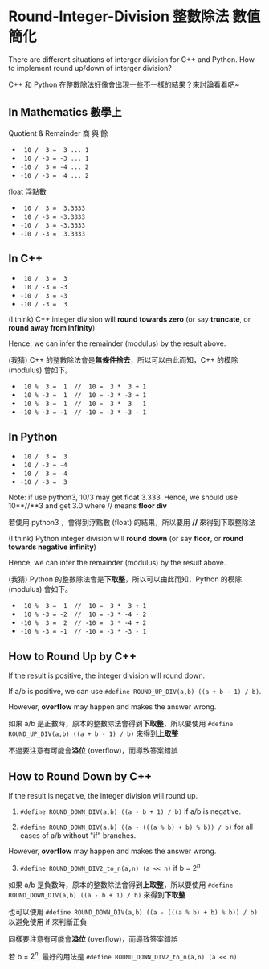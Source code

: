 # Round-Integer-Division 整數除法 數值簡化

There are different situations of interger division for C++ and Python. How to implement round up/down of interger division?

C++ 和 Python 在整數除法好像會出現一些不一樣的結果？來討論看看吧~

## In Mathematics 數學上

Quotient & Remainder 商 與 餘

* ` 10 /  3 =  3 ... 1`
* ` 10 / -3 = -3 ... 1`
* `-10 /  3 = -4 ... 2`
* `-10 / -3 =  4 ... 2`

float 浮點數

* ` 10 /  3 =  3.3333`
* ` 10 / -3 = -3.3333`
* `-10 /  3 = -3.3333`
* `-10 / -3 =  3.3333`

## In C++

* ` 10 /  3 =  3`
* ` 10 / -3 = -3`
* `-10 /  3 = -3`
* `-10 / -3 =  3`

(I think) C++ integer division will **round towards zero** (or say **truncate**, or **round away from infinity**)

Hence, we can infer the remainder (modulus) by the result above.

(我猜) C++ 的整數除法會是**無條件捨去**，所以可以由此而知，C++ 的模除 (modulus) 會如下。

* ` 10 %  3 =  1  //  10 =  3 *  3 + 1`
* ` 10 % -3 =  1  //  10 = -3 * -3 + 1`
* `-10 %  3 = -1  // -10 =  3 * -3 - 1`
* `-10 % -3 = -1  // -10 = -3 * -3 - 1`

## In Python

* ` 10 /  3 =  3`
* ` 10 / -3 = -4`
* `-10 /  3 = -4`
* `-10 / -3 =  3`

Note: if use python3, 10/3 may get float 3.333. Hence, we should use 10**//**3 and get 3.0 where // means **floor div**

若使用 python3 ，會得到浮點數 (float) 的結果，所以要用 **//** 來得到下取整除法

(I think) Python integer division will **round down** (or say **floor**, or **round towards negative infinity**)

Hence, we can infer the remainder (modulus) by the result above.

(我猜) Python 的整數除法會是**下取整**，所以可以由此而知，Python 的模除 (modulus) 會如下。

* ` 10 %  3 =  1  //  10 =  3 *  3 + 1`
* ` 10 % -3 = -2  //  10 = -3 * -4 - 2`
* `-10 %  3 =  2  // -10 =  3 * -4 + 2`
* `-10 % -3 = -1  // -10 = -3 * -3 - 1`

## How to Round Up by C++

If the result is positive, the integer division will round down. 

If a/b is positive, we can use `#define ROUND_UP_DIV(a,b) ((a + b - 1) / b)`.

However, **overflow** may happen and makes the answer wrong.

如果 a/b 是正數時，原本的整數除法會得到**下取整**，所以要使用 `#define ROUND_UP_DIV(a,b) ((a + b - 1) / b)` 來得到**上取整**

不過要注意有可能會**溢位** (overflow)，而導致答案錯誤

## How to Round Down by C++

If the result is negative, the integer division will round up.

1. `#define ROUND_DOWN_DIV(a,b) ((a - b + 1) / b)` if a/b is negative.

2. `#define ROUND_DOWN_DIV(a,b) ((a - (((a % b) + b) % b)) / b)` for all cases of a/b without "if" branches.

However, **overflow** may happen and makes the answer wrong.

3. `#define ROUND_DOWN_DIV2_to_n(a,n) (a << n)` if b = $2^n$

如果 a/b 是負數時，原本的整數除法會得到**上取整**，所以要使用 `#define ROUND_DOWN_DIV(a,b) ((a - b + 1) / b)` 來得到**下取整**

也可以使用 `#define ROUND_DOWN_DIV(a,b) ((a - (((a % b) + b) % b)) / b)` 以避免使用 if 來判斷正負

同樣要注意有可能會**溢位** (overflow)，而導致答案錯誤

若 b = $2^n$, 最好的用法是 `#define ROUND_DOWN_DIV2_to_n(a,n) (a << n)`
